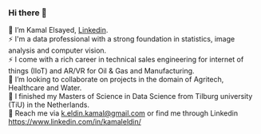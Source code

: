### Hi there 👋
🔭 I’m Kamal Elsayed, [Linkedin](https://www.linkedin.com/in/kamaleldin/).</br>
⚡ I'm a data professional with a strong foundation in statistics, image analysis and computer vision. </br>
⚡ I come with a rich career in technical sales engineering for internet of things (IIoT) and AR/VR for Oil & Gas and Manufacturing.</br>
👯 I’m looking to collaborate on projects in the domain of Agritech, Healthcare and Water.</br>
🌱 I finished my Masters of Science in Data Science from Tilburg university (TiU) in the Netherlands.</br>
💬 Reach me via <k.eldin.kamal@gmail.com> or find me through Linkedin <https://www.linkedin.com/in/kamaleldin/></br>
<!--
**Kamal-Eldin/Kamal-Eldin** is a ✨ _special_ ✨ repository because its `README.md` (this file) appears on your GitHub profile.

Here are some ideas to get you started:

- 🔭 I’m currently working on ...
- 🌱 I’m currently learning ...
- 👯 I’m looking to collaborate on ...
- 🤔 I’m looking for help with ...
- 💬 Ask me about ...
- 📫 How to reach me: ...
- 😄 Pronouns: ...
- ⚡ Fun fact: ...
-->
